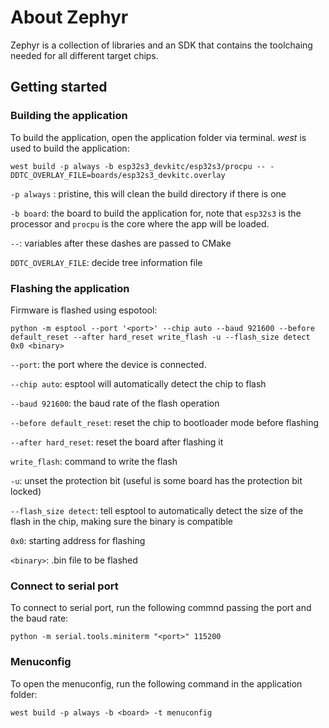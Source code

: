 # About Zephyr

Zephyr is a collection of libraries and an SDK that contains the toolchaing needed for all different target chips.

## Getting started

### Building the application

To build the application, open the application folder via terminal.
*west* is used to build the application:

`west build -p always -b esp32s3_devkitc/esp32s3/procpu -- -DDTC_OVERLAY_FILE=boards/esp32s3_devkitc.overlay`

`-p always` : pristine, this will clean the build directory if there is one

`-b board`: the board to build the application for, note that `esp32s3` is the processor and `procpu` is the core where the app will be loaded.

`--`: variables after these dashes are passed to CMake

`DDTC_OVERLAY_FILE`: decide tree information file

### Flashing the application

Firmware is flashed using espotool:

`python -m esptool --port '<port>' --chip auto --baud 921600 --before default_reset --after hard_reset write_flash -u --flash_size detect 0x0 <binary>`

`--port`: the port where the device is connected.

`--chip auto`: esptool will automatically detect the chip to flash

`--baud 921600`: the baud rate of the flash operation

`--before default_reset`: reset the chip to bootloader mode before flashing

`--after hard_reset`: reset the board after flashing it

`write_flash`: command to write the flash

`-u`: unset the protection bit (useful is some board has the protection bit locked)

`--flash_size detect`: tell esptool to automatically detect the size of the flash in the chip, making sure the binary is compatible

`0x0`: starting address for flashing

`<binary>`: .bin file to be flashed

### Connect to serial port

To connect to serial port, run the following commnd passing the port and the baud rate:

`python -m serial.tools.miniterm "<port>" 115200`

### Menuconfig

To open the menuconfig, run the following command in the application folder:

`west build -p always -b <board> -t menuconfig`

